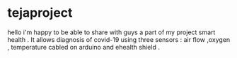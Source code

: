 # tejaproject
hello i'm happy to be able to share with guys a part of my project smart health . It allows diagnosis of covid-19 using three sensors : air flow ,oxygen , temperature 
cabled on arduino and ehealth shield .
